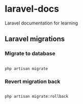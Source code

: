 # laravel-docs
Laravel documentation for learning  

## Laravel migrations


### Migrate to database
  
```

php artisan migrate

```  


### Revert migration back  

```

php artisan migrate:rollback

```
